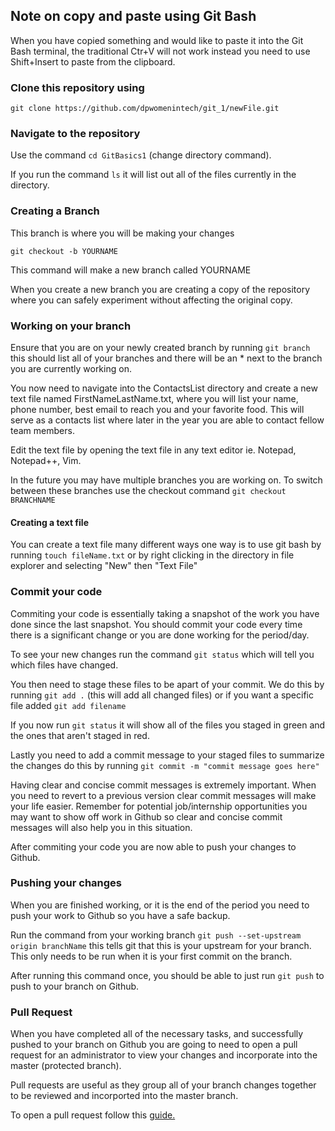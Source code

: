## Note on copy and paste using Git Bash
When you have copied something and would like to paste it into the Git Bash terminal, the traditional Ctr+V will not work instead you need to use Shift+Insert to paste from the clipboard.

### Clone this repository using
```
git clone https://github.com/dpwomenintech/git_1/newFile.git
```

### Navigate to the repository 
Use the command ```cd GitBasics1``` (change directory command).

If you run the command ```ls``` it will list out all of the files currently in the directory.

### Creating a Branch
This branch is where you will be making your changes

```
git checkout -b YOURNAME
```
This command will make a new branch called YOURNAME

When you create a new branch you are creating a copy of the repository where you can safely experiment without affecting the original copy.

### Working on your branch
Ensure that you are on your newly created branch by running ```git branch``` this should list all of your branches and there will be an * next to the branch you are currently working on.

You now need to navigate into the ContactsList directory and create a new text file named FirstNameLastName.txt, where you will list your name, phone number, best email to reach you and your favorite food. This will serve as a contacts list where later in the year you are able to contact fellow team members.

Edit the text file by opening the text file in any text editor ie. Notepad, Notepad++, Vim.

In the future you may have multiple branches you are working on. To switch between these branches use the checkout command ```git checkout BRANCHNAME```

#### Creating a text file
You can create a text file many different ways one way is to use git bash by running ```touch fileName.txt``` or by right clicking in the directory in file explorer and selecting "New" then "Text File"

### Commit your code
Commiting your code is essentially taking a snapshot of the work you have done since the last snapshot. You should commit your code every time there is a significant change or you are done working for the period/day.

To see your new changes run the command ```git status``` which will tell you which files have changed. 

You then need to stage these files to be apart of your commit. We do this by running ```git add .``` (this will add all changed files) or if you want a specific file added ```git add filename```

If you now run ```git status``` it will show all of the files you staged in green and the ones that aren't staged in red.

Lastly you need to add a commit message to your staged files to summarize the changes do this by running ```git commit -m "commit message goes here"```

Having clear and concise commit messages is extremely important. When you need to revert to a previous version clear commit messages will make your life easier. Remember for potential job/internship opportunities you may want to show off work in Github so clear and concise commit messages will also help you in this situation.

After commiting your code you are now able to push your changes to Github.

### Pushing your changes
When you are finished working, or it is the end of the period you need to push your work to Github so you have a safe backup.

Run the command from your working branch ```git push --set-upstream origin branchName``` this tells git that this is your upstream for your branch. This only needs to be run when it is your first commit on the branch.

After running this command once, you should be able to just run ```git push``` to push to your branch on Github.

### Pull Request
When you have completed all of the necessary tasks, and successfully pushed to your branch on Github you are going to need to open a pull request for an administrator to view your changes and incorporate into the master (protected branch).

Pull requests are useful as they group all of your branch changes together to be reviewed and incorported into the master branch.

To open a pull request follow this [guide.](https://services.github.com/on-demand/github-cli/open-pull-request-github)
